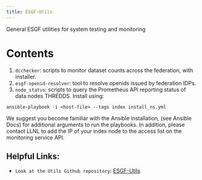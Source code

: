 ```yaml
---
title: ESGF-Utils
---
```


General ESGF utilities for system testing and monitoring

Contents
=========
1. `dcchecker`: scripts to monitor dataset counts across the federation, with installer.
2. `esgf-openid-resolver`: tool to resolve openids issued by federation IDPs.
3. `node_status`: scripts to query the Prometheus API reporting status of data nodes THREDDS.  Install using: 

```ansible-playbook -i <host-file> --tags index install_ns.yml```

We suggest you become familiar with the Ansible installation, (see Ansible Docs) for additional arguments to run the playbooks.  In addition, please contact LLNL to add the IP of your index node to the access list on the monitoring service API.

## Helpful Links:

* `Look at the Utils Github repository`: [ESGF-Utils](https://github.com/ESGF/esgf-utils)